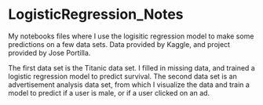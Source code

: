 # LogisticRegression_Notes
My notebooks files where I use the logisitic regression model to make some predictions on a few data sets. Data provided by Kaggle, and project provided by Jose Portilla.

The first data set is the Titanic data set. I filled in missing data, and trained a logistic regression model to predict survival. The second data set is an advertisement analysis data set, from which I visualize the data and train a model to predict if a user is male, or if a user clicked on an ad. 
